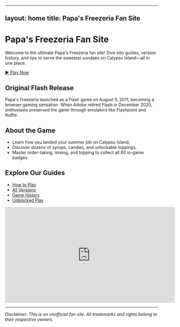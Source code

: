 <!-- index.md -->
---
layout: home
title: Papa's Freezeria Fan Site
---

# Papa's Freezeria Fan Site

Welcome to the ultimate Papa's Freezeria fan site! Dive into guides, version history, and tips to serve the sweetest sundaes on Calypso Island—all in one place.

[▶️ Play Now](https://magbei.com/play-papas-freezeria-game-online/)

## Original Flash Release

Papa's Freezeria launched as a Flash game on August 5, 2011, becoming a browser gaming sensation. When Adobe retired Flash in December 2020, enthusiasts preserved the game through emulators like Flashpoint and Ruffle.

## About the Game

- Learn how you landed your summer job on Calypso Island.
- Discover dozens of syrups, candies, and unlockable toppings.
- Master order-taking, mixing, and topping to collect all 80 in-game badges.

## Explore Our Guides

- [How to Play](./how-to-play-papas-freezeria,md)
- [All Versions](./versions.md)
- [Game History](./history.md)
- [Unblocked Play](./papas-freezeria-unblocked.md)

<!-- YouTube Embed -->
<iframe width="560" height="315" src="https://www.youtube.com/embed/7rOO_TJ8olY" title="Papa's Freezeria Gameplay" frameborder="0" allowfullscreen></iframe>

---

_Disclaimer: This is an unofficial fan site. All trademarks and rights belong to their respective owners._
